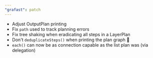 ```yaml
---
"grafast": patch
---
```


- Adjust OutputPlan printing
- Fix `path` used to track planning errors
- Fix tree shaking when eradicating all steps in a LayerPlan
- Don't `deduplicateSteps()` when printing the plan graph 🤣
- `each()` can now be as connection capable as the list plan was (via
  delegation)
